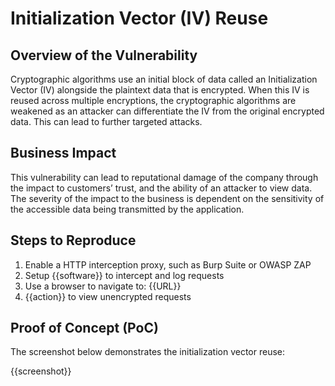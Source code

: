 # Initialization Vector (IV) Reuse

## Overview of the Vulnerability

Cryptographic algorithms use an initial block of data called an Initialization Vector (IV) alongside the plaintext data that is encrypted. When this IV is reused across multiple encryptions, the cryptographic algorithms are weakened as an attacker can differentiate the IV from the original encrypted data. This can lead to further targeted attacks.

## Business Impact

This vulnerability can lead to reputational damage of the company through the impact to customers’ trust, and the ability of an attacker to view data. The severity of the impact to the business is dependent on the sensitivity of the accessible data being transmitted by the application.

## Steps to Reproduce

1. Enable a HTTP interception proxy, such as Burp Suite or OWASP ZAP
1. Setup {{software}} to intercept and log requests
1. Use a browser to navigate to: {{URL}}
1. {{action}} to view unencrypted requests

## Proof of Concept (PoC)

The screenshot below demonstrates the initialization vector reuse:

{{screenshot}}
